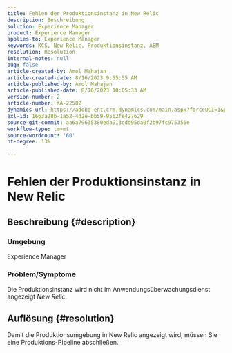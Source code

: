 ```yaml
---
title: Fehlen der Produktionsinstanz in New Relic
description: Beschreibung
solution: Experience Manager
product: Experience Manager
applies-to: Experience Manager
keywords: KCS, New Relic, Produktionsinstanz, AEM
resolution: Resolution
internal-notes: null
bug: false
article-created-by: Amol Mahajan
article-created-date: 8/16/2023 9:55:55 AM
article-published-by: Amol Mahajan
article-published-date: 8/16/2023 10:05:33 AM
version-number: 2
article-number: KA-22582
dynamics-url: https://adobe-ent.crm.dynamics.com/main.aspx?forceUCI=1&pagetype=entityrecord&etn=knowledgearticle&id=73509313-1b3c-ee11-bdf4-6045bd006079
exl-id: 1663a28b-1a52-4d2e-bb59-9562fe427629
source-git-commit: aa6a79635380eda913ddd95da0f2b97fc975356e
workflow-type: tm+mt
source-wordcount: '60'
ht-degree: 13%

---
```


# Fehlen der Produktionsinstanz in New Relic

## Beschreibung {#description}


### <b>Umgebung</b>

Experience Manager



### <b>Problem/Symptome</b>

Die Produktionsinstanz wird nicht im Anwendungsüberwachungsdienst angezeigt *New Relic*.


## Auflösung {#resolution}


Damit die Produktionsumgebung in New Relic angezeigt wird, müssen Sie eine Produktions-Pipeline abschließen.

